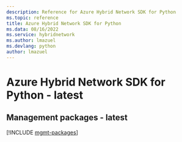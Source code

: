```yaml
---
description: Reference for Azure Hybrid Network SDK for Python
ms.topic: reference
title: Azure Hybrid Network SDK for Python
ms.data: 08/16/2022
ms.service: hybridnetwork
ms.author: lmazuel
ms.devlang: python
author: lmazuel
---
```

# Azure Hybrid Network SDK for Python - latest

## Management packages - latest
[!INCLUDE [mgmt-packages](hybrid-network-mgmt-index.md)]